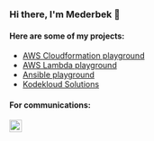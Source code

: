 ### Hi there, I'm Mederbek 👋
#### Here are some of my projects:  
* [AWS Cloudformation playground](https://github.com/MederD/AWS_playground/tree/main/cloudformation)  
* [AWS Lambda playground](https://github.com/MederD/AWS_playground/tree/main/awsLambda)   
* [Ansible playground](https://github.com/MederD/ansible_certification_prep)  
* [Kodekloud Solutions](https://github.com/MederD/Kodekloud-Engineer-Tasks)  


#### For communications:  
[<img align="left" alt="MederD | LinkedIn" width="22px" src="https://cdn.jsdelivr.net/npm/simple-icons@v3/icons/linkedin.svg" />][linkedin]

[linkedin]: https://www.linkedin.com/in/mederd
